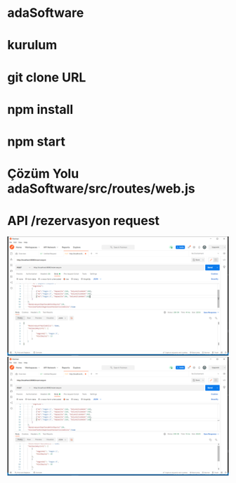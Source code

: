 # adaSoftware
# kurulum
# git clone URL
# npm install
# npm start
# Çözüm Yolu adaSoftware/src/routes/web.js 
# API /rezervasyon request

![alt text](https://github.com/TAYFUN-KAYA/adaSoftware/blob/main/adasoftware.png)
![alt text](https://github.com/TAYFUN-KAYA/adaSoftware/blob/main/adasoftware2.png)

